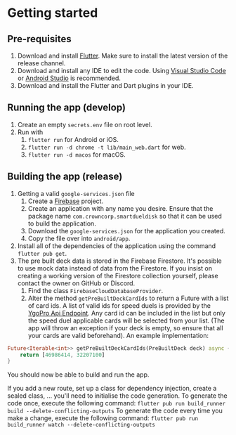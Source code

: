 # Getting started

## Pre-requisites

1. Download and install [Flutter](https://flutter.dev/docs/get-started/install). Make sure to install the latest version of the release channel.
1. Download and install any IDE to edit the code. Using [Visual Studio Code](https://code.visualstudio.com/) or [Android Studio](https://developer.android.com/studio/install) is recommended.
1. Download and install the Flutter and Dart plugins in your IDE.

## Running the app (develop)

1. Create an empty `secrets.env` file on root level.
1. Run with
    1. `flutter run` for Android or iOS.
    1. `flutter run -d chrome -t lib/main_web.dart` for web.
    1. `flutter run -d macos` for macOS.

## Building the app (release)

1. Getting a valid `google-services.json` file
    1. Create a [Firebase](https://console.firebase.google.com) project.
    1. Create an application with any name you desire. Ensure that the package name `com.crowncorp.smartdueldisk` so that it can be used to build the application.
    1. Download the `google-services.json` for the application you created.
    1. Copy the file over into `android/app`.
1. Install all of the dependencies of the application using the command `flutter pub get`.
1. The pre built deck data is stored in the Firebase Firestore. It's possible to use mock data instead of data from the Firestore. If you insist on creating a working version of the Firestore collection yourself, please contact the owner on GitHub or Discord.
    1. Find the class `FirebaseCloudDatabaseProvider`.
    1. Alter the method `getPreBuiltDeckCardIds` to return a Future with a list of card ids. A list of valid ids for speed duels is provided by the [YgoPro Api Endpoint](https://db.ygoprodeck.com/api/v7/cardinfo.php?format=Speed%20Duel). Any card id can be included in the list but only the speed duel applicable cards will be selected from your list. (The app will throw an exception if your deck is empty, so ensure that all your cards are valid beforehand).
An example implementation:

```dart
Future<Iterable<int>> getPreBuiltDeckCardIds(PreBuiltDeck deck) async {
    return [46986414, 32207100]
}
```

You should now be able to build and run the app.

If you add a new route, set up a class for dependency injection, create a sealed class, ... you'll need to initialise the code generation.
To generate the code once, execute the following command: `flutter pub run build_runner build --delete-conflicting-outputs`
To generate the code every time you make a change, execute the following command: `flutter pub run build_runner watch --delete-conflicting-outputs`
